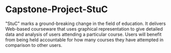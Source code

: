 # Capstone-Project-StuC
"StuC" marks a ground-breaking change in the field of education. It delivers Web-based courseware that uses graphical representation to give detailed data and analysis of users attending a particular course. Users will benefit from being held accountable for how many courses they have attempted in comparison to other users. 
